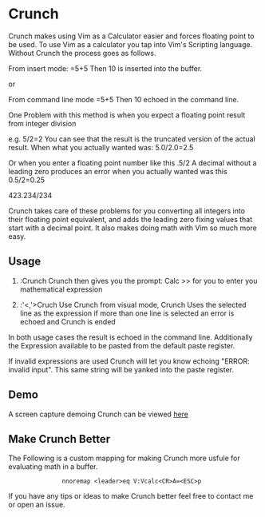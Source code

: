 Crunch
=====
Crunch makes using Vim as a Calculator easier and forces floating point to be
used. To use Vim as a calculator you tap into Vim's Scripting language. Without
Crunch the process goes as follows.

From insert mode:
<CTRL-R>=5+5<CR>
Then 10 is inserted into the buffer.

or 

From command line mode
<CTRL-R>=5+5<CR>
Then 10 echoed in the command line.

One Problem with this method is when you expect a floating point result from
integer division

e.g. 
5/2=2
You can see that the result is the truncated version of the actual result.
When what you actually wanted was: 
5.0/2.0=2.5

Or when you enter a floating point number like this 
.5/2 
A decimal without a leading zero produces an error when you actually wanted was 
this 
0.5/2=0.25

423.234/234

Crunch takes care of these problems for you converting all integers into their
floating point equivalent, and  adds the leading zero fixing values that start
with a decimal point. It also makes doing math with Vim so much more easy.

Usage
-----

1. :Crunch
    Crunch then gives you the prompt:
    Calc >> 
    for you to enter you mathematical expression

2. :'<,'>Cruch
    Use Crunch from visual mode, Crunch Uses the selected line as the expression 
    if more than one line is selected an error is echoed and Crunch is ended

In both usage cases the result is echoed in the command line. Additionally the 
Expression available to be pasted from the default paste register.  

If invalid expressions are used Crunch will let you know echoing "ERROR:
invalid input". This same string will be yanked into the paste register.

Demo
----
A screen capture demoing Crunch can be viewed [here]()


Make Crunch Better
------------------

The Following is a custom mapping for making Crunch more usfule for evaluating
math in a buffer. 

                   nnoremap <leader>eq V:Vcalc<CR>A=<ESC>p


If you have any tips or ideas to make Crunch
better feel free to contact me or open an issue.  
